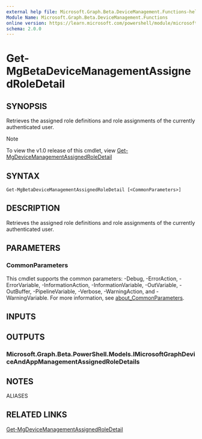```yaml
---
external help file: Microsoft.Graph.Beta.DeviceManagement.Functions-help.xml
Module Name: Microsoft.Graph.Beta.DeviceManagement.Functions
online version: https://learn.microsoft.com/powershell/module/microsoft.graph.beta.devicemanagement.functions/get-mgbetadevicemanagementassignedroledetail
schema: 2.0.0
---
```


# Get-MgBetaDeviceManagementAssignedRoleDetail

## SYNOPSIS
Retrieves the assigned role definitions and role assignments of the currently authenticated user.

> [!NOTE]
> To view the v1.0 release of this cmdlet, view [Get-MgDeviceManagementAssignedRoleDetail](/powershell/module/Microsoft.Graph.DeviceManagement.Functions/Get-MgDeviceManagementAssignedRoleDetail?view=graph-powershell-v1.0)

## SYNTAX

```
Get-MgBetaDeviceManagementAssignedRoleDetail [<CommonParameters>]
```

## DESCRIPTION
Retrieves the assigned role definitions and role assignments of the currently authenticated user.

## PARAMETERS

### CommonParameters
This cmdlet supports the common parameters: -Debug, -ErrorAction, -ErrorVariable, -InformationAction, -InformationVariable, -OutVariable, -OutBuffer, -PipelineVariable, -Verbose, -WarningAction, and -WarningVariable. For more information, see [about_CommonParameters](http://go.microsoft.com/fwlink/?LinkID=113216).

## INPUTS

## OUTPUTS

### Microsoft.Graph.Beta.PowerShell.Models.IMicrosoftGraphDeviceAndAppManagementAssignedRoleDetails
## NOTES

ALIASES

## RELATED LINKS
[Get-MgDeviceManagementAssignedRoleDetail](/powershell/module/Microsoft.Graph.DeviceManagement.Functions/Get-MgDeviceManagementAssignedRoleDetail?view=graph-powershell-v1.0)

